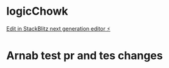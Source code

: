 # logicChowk

[Edit in StackBlitz next generation editor ⚡️](https://stackblitz.com/~/github.com/Alsaba-coder/logicChowk)

# Arnab test pr and tes changes